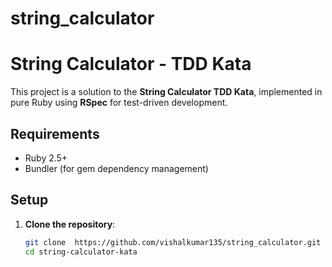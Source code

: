 # string_calculator

#  String Calculator - TDD Kata

This project is a solution to the **String Calculator TDD Kata**, implemented in pure Ruby using **RSpec** for test-driven development.

## Requirements

- Ruby 2.5+
- Bundler (for gem dependency management)

##  Setup

1. **Clone the repository**:

   ```bash
   git clone  https://github.com/vishalkumar135/string_calculator.git
   cd string-calculator-kata
